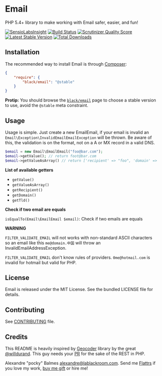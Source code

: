 Email
=====

PHP 5.4+ library to make working with Email safer, easier, and fun!

[![SensioLabsInsight](https://insight.sensiolabs.com/projects/9bfe8343-0fd5-412b-a3f5-2b364d602c56/big.png)](https://insight.sensiolabs.com/projects/9bfe8343-0fd5-412b-a3f5-2b364d602c56)
[![Build Status](https://travis-ci.org/black-project/Email.png?branch=master)](https://travis-ci.org/black-project/Email)
[![Scrutinizer Quality Score](https://scrutinizer-ci.com/g/black-project/Email/badges/quality-score.png)](https://scrutinizer-ci.com/g/black-project/Email/)
[![Latest Stable Version](https://poser.pugx.org/black/email/v/stable.png)](https://packagist.org/packages/black/email)
[![Total Downloads](https://poser.pugx.org/black/email/downloads.png)](https://packagist.org/packages/black/email)

Installation
------------

The recommended way to install Email is through [Composer][1]:

```json
{
    "require": {
        "black/email": "@stable"
    }
}
```

__Protip:__ You should browse the [`black/email`][2] page to choose a stable version to use, avoid the `@stable` meta
constraint.

Usage
-----

Usage is simple. Just create a new EmailEmail, if your email is invalid an `Email\Exception\InvalidEmailEmailException`
will be thrown. Be aware of this, the validation is on the format, not on a A or MX record in a valid DNS.

```php
$email = new Email\EmailEmail("foo@bar.com");
$email->getValue(); // return foot@bar.com
$email->getValueAsArray() // return ['recipient' => "foo", 'domain' => "bar", 'tld' => "com"]
```

__List of available getters__

- `getValue()`
- `getValueAsArray()`
- `getRecipient()`
- `getDomain()`
- `getTld()`

__Check if two email are equals__

`isEqualTo(Email\EmailEmail $email)`: Check if two emails are equals

__WARNING__

`FILTER_VALIDATE_EMAIL` will not works with non-standard ASCII characters so an email like this
`me@domain.中国` will throw an InvalidEmailAddressException.

`FILTER_VALIDATE_EMAIL` don't know rules of providers. `0me@hotmail.com` is invalid for hotmail but valid for PHP.

License
-------

Email is released under the MIT License. See the bundled LICENSE file for details.

Contributing
------------

See [CONTRIBUTING][5] file.

Credits
-------

This README is heavily inspired by [Geocoder][3] library by the great [@willdurand][4]. This guy needs your [PR][6] for the
sake of the REST in PHP.

Alexandre "pocky" Balmes [alexandre@lablackroom.com][7]. Send me [Flattrs][8] if you love my work, [buy me gift][9] or hire me!


[1]: https://getcomposer.org/
[2]: https://packagist.org/packages/black/email
[3]: https://github.com/geocoder-php/Geocoder
[4]: https://github.com/willdurand
[5]: CONTRIBUTING.md
[6]: http://williamdurand.fr/2014/07/02/resting-with-symfony-sos/
[7]: mailto:alexandre@lablackroom.com
[8]: https://flattr.com/profile/alexandre.balmes
[9]: http://www.amazon.fr/registry/wishlist/3OR3EENRA5TSK
